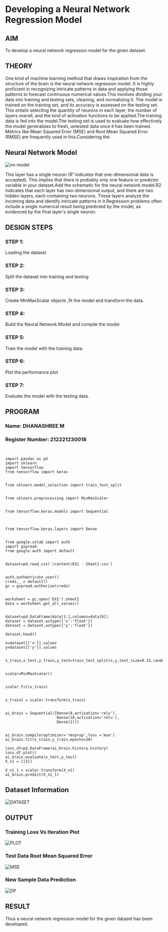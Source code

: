 # Developing a Neural Network Regression Model

## AIM

To develop a neural network regression model for the given dataset.

## THEORY

One kind of machine learning method that draws inspiration from the structure of the brain is the neural network regression model. It is highly proficient in recognizing intricate patterns in data and applying those patterns to forecast continuous numerical values.This involves dividing your data into training and testing sets, cleaning, and normalizing it. The model is trained on the training set, and its accuracy is assessed on the testing set. This entails selecting the quantity of neurons in each layer, the number of layers overall, and the kind of activation functions to be applied.The training data is fed into the model.The testing set is used to evaluate how effectively the model generalizes to fresh, untested data once it has been trained. Metrics like Mean Squared Error (MSE) and Root Mean Squared Error (RMSE) are frequently used in this.Considering the

## Neural Network Model

![nn model](https://github.com/user-attachments/assets/2a9f2f1a-e17c-4747-8368-4844a8fc151f)

This layer has a single neuron (R¹ indicates that one-dimensional data is accepted). This implies that there is probably only one feature or predictor variable in your dataset.Add the schematic for the neural network model.R2 indicates that each layer has two-dimensional output, and there are two hidden layers, each containing two neurons. These layers analyze the incoming data and identify intricate patterns in it.Regression problems often include a single numerical result being predicted by the model, as evidenced by the final layer's single neuron.

## DESIGN STEPS

### STEP 1:

Loading the dataset

### STEP 2:

Split the dataset into training and testing

### STEP 3:

Create MinMaxScalar objects ,fit the model and transform the data.

### STEP 4:

Build the Neural Network Model and compile the model.

### STEP 5:

Train the model with the training data.

### STEP 6:

Plot the performance plot

### STEP 7:

Evaluate the model with the testing data.

## PROGRAM
### Name: DHANASHREE M
### Register Number: 212221230018
```


import pandas as pd
import sklearn
import tensorflow
from tensorflow import keras
     

from sklearn.model_selection import train_test_split
     

from sklearn.preprocessing import MinMaxScaler
     

from tensorflow.keras.models import Sequential

     

from tensorflow.keras.layers import Dense
     

from google.colab import auth
import gspread
from google.auth import default
     

dataset=pd.read_csv('/content/EX1 - Sheet1.csv')
     

auth.authenticate_user()
creds,_ = default()
gc = gspread.authorize(creds)
     

worksheet = gc.open('EX1').sheet1
data = worksheet.get_all_values()
     

dataset=pd.DataFrame(data[1:],columns=data[0])
dataset = dataset.astype({'x':'float'})
dataset = dataset.astype({'y':'float'})

dataset.head()

x=dataset[['x']].values
y=dataset[['y']].values
     

x_train,x_test,y_train,y_test=train_test_split(x,y,test_size=0.33,random_state=33)
     

scaler=MinMaxScaler()
     

scaler.fit(x_train)


x_train1 = scaler.transform(x_train)
     

ai_brain = Sequential([Dense(8,activation='relu'),
                       Dense(10,activation='relu'),
                       Dense(1)])
     

ai_brain.compile(optimizer='rmsprop',loss ='mse')
ai_brain.fit(x_train,y_train,epochs=20)

loss_df=pd.DataFrame(ai_brain.history.history)
loss_df.plot()
ai_brain.evaluate(x_test,y_test)
X_n1 = [[3]]

X_n1_1 = scaler.transform(X_n1)
ai_brain.predict(X_n1_1)  

```
## Dataset Information

![DATASET](https://github.com/user-attachments/assets/6485b292-1393-4427-ba61-e1caa0e66770)


## OUTPUT

### Training Loss Vs Iteration Plot

![PLOT](https://github.com/user-attachments/assets/e0ab0c49-d587-4df3-9a60-0e7a73e9cd4d)


### Test Data Root Mean Squared Error

![MSE](https://github.com/user-attachments/assets/eafd4e22-7c98-4bf2-bacc-06607c6fbf2e)


### New Sample Data Prediction

![DP](https://github.com/user-attachments/assets/46d79912-dd10-4271-a1a5-16427f5cd33b)


## RESULT

Thus a neural network regression model for the given dataset has been developed.
